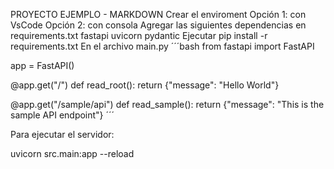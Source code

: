 PROYECTO EJEMPLO - MARKDOWN
Crear el enviroment
Opción 1: con VsCode
Opción 2: con consola
Agregar las siguientes dependencias en requirements.txt
fastapi
uvicorn
pydantic
Ejecutar
pip install -r requirements.txt
En el archivo main.py ´´´bash from fastapi import FastAPI

app = FastAPI()

@app.get("/") def read_root(): return {"message": "Hello World"}

@app.get("/sample/api") def read_sample(): return {"message": "This is the sample API endpoint"} ´´´

Para ejecutar el servidor:

uvicorn src.main:app --reload
